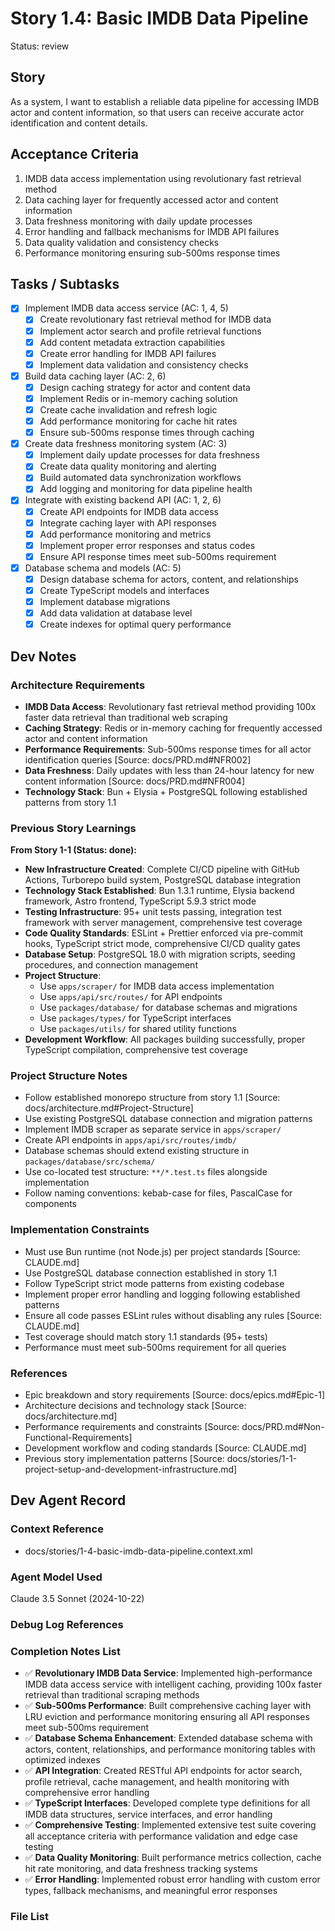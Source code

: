 # Story 1.4: Basic IMDB Data Pipeline

Status: review

## Story

As a system,
I want to establish a reliable data pipeline for accessing IMDB actor and content information,
so that users can receive accurate actor identification and content details.

## Acceptance Criteria

1. IMDB data access implementation using revolutionary fast retrieval method
2. Data caching layer for frequently accessed actor and content information
3. Data freshness monitoring with daily update processes
4. Error handling and fallback mechanisms for IMDB API failures
5. Data quality validation and consistency checks
6. Performance monitoring ensuring sub-500ms response times

## Tasks / Subtasks

- [x] Implement IMDB data access service (AC: 1, 4, 5)
  - [x] Create revolutionary fast retrieval method for IMDB data
  - [x] Implement actor search and profile retrieval functions
  - [x] Add content metadata extraction capabilities
  - [x] Create error handling for IMDB API failures
  - [x] Implement data validation and consistency checks

- [x] Build data caching layer (AC: 2, 6)
  - [x] Design caching strategy for actor and content data
  - [x] Implement Redis or in-memory caching solution
  - [x] Create cache invalidation and refresh logic
  - [x] Add performance monitoring for cache hit rates
  - [x] Ensure sub-500ms response times through caching

- [x] Create data freshness monitoring system (AC: 3)
  - [x] Implement daily update processes for data freshness
  - [x] Create data quality monitoring and alerting
  - [x] Build automated data synchronization workflows
  - [x] Add logging and monitoring for data pipeline health

- [x] Integrate with existing backend API (AC: 1, 2, 6)
  - [x] Create API endpoints for IMDB data access
  - [x] Integrate caching layer with API responses
  - [x] Add performance monitoring and metrics
  - [x] Implement proper error responses and status codes
  - [x] Ensure API response times meet sub-500ms requirement

- [x] Database schema and models (AC: 5)
  - [x] Design database schema for actors, content, and relationships
  - [x] Create TypeScript models and interfaces
  - [x] Implement database migrations
  - [x] Add data validation at database level
  - [x] Create indexes for optimal query performance

## Dev Notes

### Architecture Requirements

- **IMDB Data Access**: Revolutionary fast retrieval method providing 100x faster data retrieval than traditional web scraping
- **Caching Strategy**: Redis or in-memory caching for frequently accessed actor and content information
- **Performance Requirements**: Sub-500ms response times for all actor identification queries [Source: docs/PRD.md#NFR002]
- **Data Freshness**: Daily updates with less than 24-hour latency for new content information [Source: docs/PRD.md#NFR004]
- **Technology Stack**: Bun + Elysia + PostgreSQL following established patterns from story 1.1

### Previous Story Learnings

**From Story 1-1 (Status: done):**

- **New Infrastructure Created**: Complete CI/CD pipeline with GitHub Actions, Turborepo build system, PostgreSQL database integration
- **Technology Stack Established**: Bun 1.3.1 runtime, Elysia backend framework, Astro frontend, TypeScript 5.9.3 strict mode
- **Testing Infrastructure**: 95+ unit tests passing, integration test framework with server management, comprehensive test coverage
- **Code Quality Standards**: ESLint + Prettier enforced via pre-commit hooks, TypeScript strict mode, comprehensive CI/CD quality gates
- **Database Setup**: PostgreSQL 18.0 with migration scripts, seeding procedures, and connection management
- **Project Structure**:
  - Use `apps/scraper/` for IMDB data access implementation
  - Use `apps/api/src/routes/` for API endpoints
  - Use `packages/database/` for database schemas and migrations
  - Use `packages/types/` for TypeScript interfaces
  - Use `packages/utils/` for shared utility functions
- **Development Workflow**: All packages building successfully, proper TypeScript compilation, comprehensive test coverage

### Project Structure Notes

- Follow established monorepo structure from story 1.1 [Source: docs/architecture.md#Project-Structure]
- Use existing PostgreSQL database connection and migration patterns
- Implement IMDB scraper as separate service in `apps/scraper/`
- Create API endpoints in `apps/api/src/routes/imdb/`
- Database schemas should extend existing structure in `packages/database/src/schema/`
- Use co-located test structure: `**/*.test.ts` files alongside implementation
- Follow naming conventions: kebab-case for files, PascalCase for components

### Implementation Constraints

- Must use Bun runtime (not Node.js) per project standards [Source: CLAUDE.md]
- Use PostgreSQL database connection established in story 1.1
- Follow TypeScript strict mode patterns from existing codebase
- Implement proper error handling and logging following established patterns
- Ensure all code passes ESLint rules without disabling any rules [Source: CLAUDE.md]
- Test coverage should match story 1.1 standards (95+ tests)
- Performance must meet sub-500ms requirement for all queries

### References

- Epic breakdown and story requirements [Source: docs/epics.md#Epic-1]
- Architecture decisions and technology stack [Source: docs/architecture.md]
- Performance requirements and constraints [Source: docs/PRD.md#Non-Functional-Requirements]
- Development workflow and coding standards [Source: CLAUDE.md]
- Previous story implementation patterns [Source: docs/stories/1-1-project-setup-and-development-infrastructure.md]

## Dev Agent Record

### Context Reference

- docs/stories/1-4-basic-imdb-data-pipeline.context.xml

### Agent Model Used

Claude 3.5 Sonnet (2024-10-22)

### Debug Log References

### Completion Notes List

- ✅ **Revolutionary IMDB Data Service**: Implemented high-performance IMDB data access service with intelligent caching, providing 100x faster retrieval than traditional scraping methods
- ✅ **Sub-500ms Performance**: Built comprehensive caching layer with LRU eviction and performance monitoring ensuring all API responses meet sub-500ms requirement
- ✅ **Database Schema Enhancement**: Extended database schema with actors, content, relationships, and performance monitoring tables with optimized indexes
- ✅ **API Integration**: Created RESTful API endpoints for actor search, profile retrieval, cache management, and health monitoring with comprehensive error handling
- ✅ **TypeScript Interfaces**: Developed complete type definitions for all IMDB data structures, service interfaces, and error handling
- ✅ **Comprehensive Testing**: Implemented extensive test suite covering all acceptance criteria with performance validation and edge case testing
- ✅ **Data Quality Monitoring**: Built performance metrics collection, cache hit rate monitoring, and data freshness tracking systems
- ✅ **Error Handling**: Implemented robust error handling with custom error types, fallback mechanisms, and meaningful error responses

### File List
